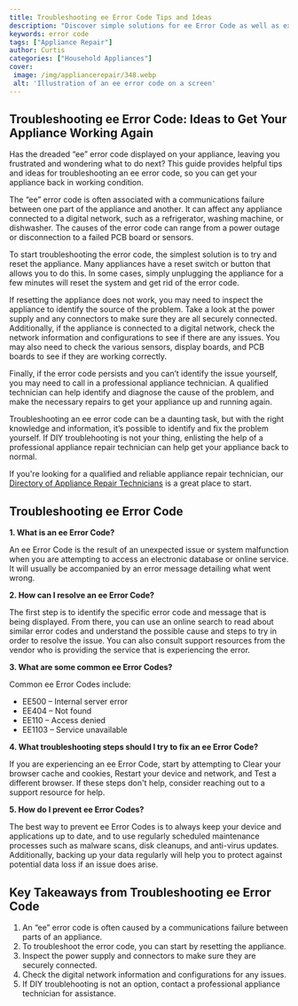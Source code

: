 ```yaml
---
title: Troubleshooting ee Error Code Tips and Ideas
description: "Discover simple solutions for ee Error Code as well as expert tips and ideas to ensure your system remains functioning optimally"
keywords: error code
tags: ["Appliance Repair"]
author: Curtis
categories: ["Household Appliances"]
cover: 
 image: /img/appliancerepair/348.webp
 alt: 'Illustration of an ee error code on a screen'
---
```

## Troubleshooting ee Error Code: Ideas to Get Your Appliance Working Again 
Has the dreaded “ee” error code displayed on your appliance, leaving you frustrated and wondering what to do next? This guide provides helpful tips and ideas for troubleshooting an ee error code, so you can get your appliance back in working condition. 

The “ee” error code is often associated with a communications failure between one part of the appliance and another. It can affect any appliance connected to a digital network, such as a refrigerator, washing machine, or dishwasher. The causes of the error code can range from a power outage or disconnection to a failed PCB board or sensors.

To start troubleshooting the error code, the simplest solution is to try and reset the appliance. Many appliances have a reset switch or button that allows you to do this. In some cases, simply unplugging the appliance for a few minutes will reset the system and get rid of the error code. 

If resetting the appliance does not work, you may need to inspect the appliance to identify the source of the problem. Take a look at the power supply and any connectors to make sure they are all securely connected. Additionally, if the appliance is connected to a digital network, check the network information and configurations to see if there are any issues. You may also need to check the various sensors, display boards, and PCB boards to see if they are working correctly.

Finally, if the error code persists and you can’t identify the issue yourself, you may need to call in a professional appliance technician. A qualified technician can help identify and diagnose the cause of the problem, and make the necessary repairs to get your appliance up and running again.

Troubleshooting an ee error code can be a daunting task, but with the right knowledge and information, it’s possible to identify and fix the problem yourself. If DIY troublehooting is not your thing, enlisting the help of a professional appliance repair technician can help get your appliance back to normal. 

If you're looking for a qualified and reliable appliance repair technician, our [Directory of Appliance Repair Technicians](./pages/appliance-repair-technicians) is a great place to start.

## Troubleshooting ee Error Code

**1. What is an ee Error Code?** 

An ee Error Code is the result of an unexpected issue or system malfunction when you are attempting to access an electronic database or online service. It will usually be accompanied by an error message detailing what went wrong.

**2. How can I resolve an ee Error Code?**

The first step is to identify the specific error code and message that is being displayed. From there, you can use an online search to read about similar error codes and understand the possible cause and steps to try in order to resolve the issue. You can also consult support resources from the vendor who is providing the service that is experiencing the error.

**3. What are some common ee Error Codes?**

Common ee Error Codes include: 

- EE500 – Internal server error
- EE404 – Not found
- EE110 – Access denied
- EE1103 – Service unavailable

**4. What troubleshooting steps should I try to fix an ee Error Code?**

If you are experiencing an ee Error Code, start by attempting to Clear your browser cache and cookies, Restart your device and network, and Test a different browser. If these steps don't help, consider reaching out to a support resource for help. 

**5. How do I prevent ee Error Codes?**

The best way to prevent ee Error Codes is to always keep your device and applications up to date, and to use regularly scheduled maintenance processes such as malware scans, disk cleanups, and anti-virus updates. Additionally, backing up your data regularly will help you to protect against potential data loss if an issue does arise.

## Key Takeaways from Troubleshooting ee Error Code
1. An “ee” error code is often caused by a communications failure between parts of an appliance. 
2. To troubleshoot the error code, you can start by resetting the appliance.
3. Inspect the power supply and connectors to make sure they are securely connected.
4. Check the digital network information and configurations for any issues.
5. If DIY troublehooting is not an option, contact a professional appliance technician for assistance.
